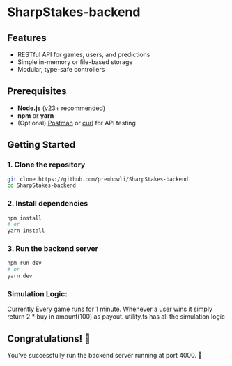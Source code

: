 # SharpStakes-backend

## Features

- RESTful API for games, users, and predictions
- Simple in-memory or file-based storage
- Modular, type-safe controllers


## Prerequisites

- **Node.js** (v23+ recommended)
- **npm** or **yarn**
- (Optional) [Postman](https://www.postman.com/) or [curl](https://curl.se/) for API testing


## Getting Started

### 1. Clone the repository

```sh
git clone https://github.com/premhowli/SharpStakes-backend
cd SharpStakes-backend
```
### 2. Install dependencies
```sh
npm install
# or
yarn install
```

### 3. Run the backend server
```sh
npm run dev
# or
yarn dev
```

### Simulation Logic:
Currently Every game runs for 1 minute. 
Whenever a user wins it simply return 2 * buy in amount(100) as payout.
utility.ts has all the simulation logic

## Congratulations! :tada:

You've successfully run the backend server running at port 4000. :partying_face:



